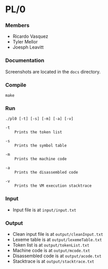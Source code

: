 # PL/0

### Members

* Ricardo Vasquez
* Tyler Mellor
* Joesph Leavitt

### Documentation
Screenshots are located in the `docs` directory.

### Compile
`make`

### Run
`./pl0 [-t] [-s] [-m] [-a] [-v]`

    -t
        Prints the token list

    -s
        Prints the symbol table

    -m
        Prints the machine code

    -a
        Prints the disassembled code

    -v
        Prints the VM execution stacktrace

### Input
* Input file is at `input/input.txt`

### Output
* Clean input file is at `output/cleanInput.txt`
* Lexeme table is at `output/lexemeTable.txt`
* Token list is at `output/tokenList.txt`
* Machine code is at `output/mcode.txt`
* Disassembled code is at `output/acode.txt`
* Stacktrace is at `output/stacktrace.txt`
